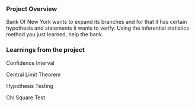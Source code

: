 ### Project Overview

 Bank Of New York wants to expand its branches and for that it has certain hypothesis and statements it wants to verify. Using the inferential statistics method you just learned, help the bank.


### Learnings from the project

 Confidence Interval

Central Limit Theorem

Hypothesis Testing

Chi Square Test


